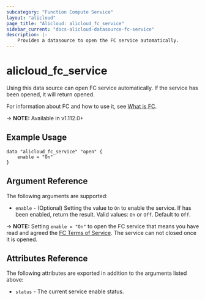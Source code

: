 ```yaml
---
subcategory: "Function Compute Service"
layout: "alicloud"
page_title: "Alicloud: alicloud_fc_service"
sidebar_current: "docs-alicloud-datasource-fc-service"
description: |-
    Provides a datasource to open the FC service automatically.
---
```


# alicloud\_fc\_service

Using this data source can open FC service automatically. If the service has been opened, it will return opened.

For information about FC and how to use it, see [What is FC](https://www.alibabacloud.com/help/en/product/50980.htm).

-> **NOTE:** Available in v1.112.0+

## Example Usage

```
data "alicloud_fc_service" "open" {
	enable = "On"
}
```

## Argument Reference

The following arguments are supported:

* `enable` - (Optional) Setting the value to `On` to enable the service. If has been enabled, return the result. Valid values: `On` or `Off`. Default to `Off`.

-> **NOTE:** Setting `enable = "On"` to open the FC service that means you have read and agreed the [FC Terms of Service](https://help.aliyun.com/document_detail/52972.html). The service can not closed once it is opened.

## Attributes Reference

The following attributes are exported in addition to the arguments listed above:

* `status` - The current service enable status. 